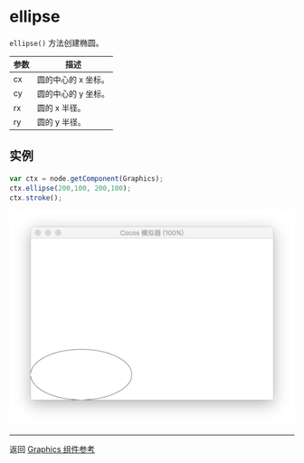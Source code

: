 # ellipse

`ellipse()` 方法创建椭圆。

| 参数 |   描述
| -------------- | ----------- |
|cx | 圆的中心的 x 坐标。
|cy | 圆的中心的 y 坐标。
|rx | 圆的 x 半径。
|ry | 圆的 y 半径。

## 实例

```javascript
var ctx = node.getComponent(Graphics);
ctx.ellipse(200,100, 200,100);
ctx.stroke();
```

<a href="ellipse.png"><img src="ellipse.png"></a>

<hr>

返回 [Graphics 组件参考](../graphics.md)
